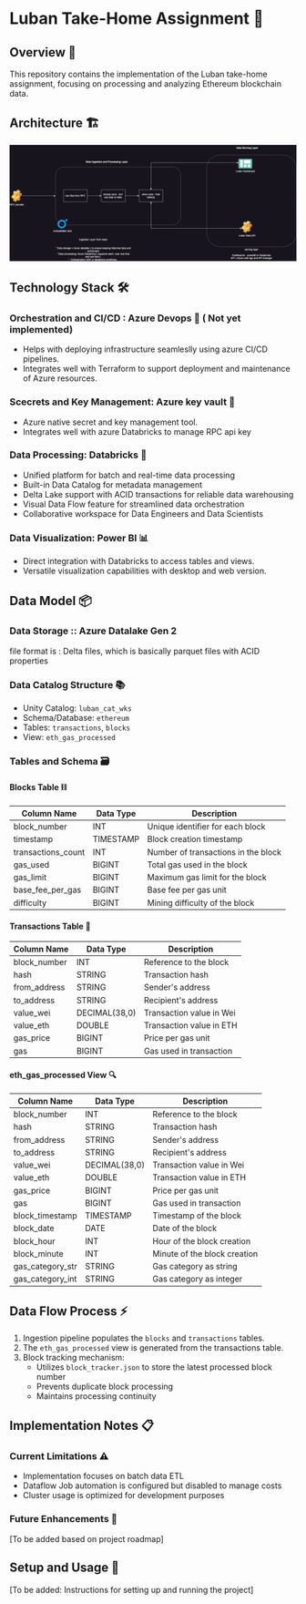 # Luban Take-Home Assignment 🚀

## Overview 📝
This repository contains the implementation of the Luban take-home assignment, focusing on processing and analyzing Ethereum blockchain data.

## Architecture 🏗️

![alt text](<ETH data platform-Page-1.jpg>)

## Technology Stack 🛠️

### Orchestration and CI/CD : Azure Devops 💫  ( Not yet implemented)
- Helps with deploying infrastructure seamleslly using azure CI/CD pipelines. 
- Integrates well with Terraform to support deployment and maintenance of Azure resources. 

### Scecrets and Key Management: Azure key vault 🔐
- Azure native secret and key management tool. 
- Integrates well with azure Databricks to manage RPC api key

### Data Processing: Databricks 💫
- Unified platform for batch and real-time data processing
- Built-in Data Catalog for metadata management
- Delta Lake support with ACID transactions for reliable data warehousing
- Visual Data Flow feature for streamlined data orchestration
- Collaborative workspace for Data Engineers and Data Scientists

### Data Visualization: Power BI 📊
- Direct integration with Databricks to access tables and views. 
- Versatile visualization capabilities with desktop and web version. 

## Data Model 📦

### Data Storage :: Azure Datalake Gen 2

file format is : Delta files, which is basically parquet files with ACID properties

### Data Catalog Structure 📚
- Unity Catalog: `luban_cat_wks`
- Schema/Database: `ethereum`
- Tables: `transactions`, `blocks`
- View: `eth_gas_processed`

### Tables and Schema 🗃️

#### Blocks Table ⛓️
| Column Name | Data Type | Description |
|-------------|-----------|-------------|
| block_number | INT | Unique identifier for each block |
| timestamp | TIMESTAMP | Block creation timestamp |
| transactions_count | INT | Number of transactions in the block |
| gas_used | BIGINT | Total gas used in the block |
| gas_limit | BIGINT | Maximum gas limit for the block |
| base_fee_per_gas | BIGINT | Base fee per gas unit |
| difficulty | BIGINT | Mining difficulty of the block |

#### Transactions Table 💸
| Column Name | Data Type | Description |
|-------------|-----------|-------------|
| block_number | INT | Reference to the block |
| hash | STRING | Transaction hash |
| from_address | STRING | Sender's address |
| to_address | STRING | Recipient's address |
| value_wei | DECIMAL(38,0) | Transaction value in Wei |
| value_eth | DOUBLE | Transaction value in ETH |
| gas_price | BIGINT | Price per gas unit |
| gas | BIGINT | Gas used in transaction |

#### eth_gas_processed View 🔍
| Column Name | Data Type | Description |
|-------------|-----------|-------------|
| block_number | INT | Reference to the block |
| hash | STRING | Transaction hash |
| from_address | STRING | Sender's address |
| to_address | STRING | Recipient's address |
| value_wei | DECIMAL(38,0) | Transaction value in Wei |
| value_eth | DOUBLE | Transaction value in ETH |
| gas_price | BIGINT | Price per gas unit |
| gas | BIGINT | Gas used in transaction |
| block_timestamp | TIMESTAMP | Timestamp of the block |
| block_date | DATE | Date of the block |
| block_hour | INT | Hour of the block creation |
| block_minute | INT | Minute of the block creation |
| gas_category_str | STRING | Gas category as string |
| gas_category_int | STRING | Gas category as integer |



## Data Flow Process ⚡
1. Ingestion pipeline populates the `blocks` and `transactions` tables.
2. The `eth_gas_processed` view is generated from the transactions table.
3. Block tracking mechanism:
   - Utilizes `block_tracker.json` to store the latest processed block number
   - Prevents duplicate block processing
   - Maintains processing continuity

## Implementation Notes 📋

### Current Limitations ⚠️
- Implementation focuses on batch data ETL
- Dataflow Job automation is configured but disabled to manage costs
- Cluster usage is optimized for development purposes

### Future Enhancements 🔮
[To be added based on project roadmap]

## Setup and Usage 🔧
[To be added: Instructions for setting up and running the project]

